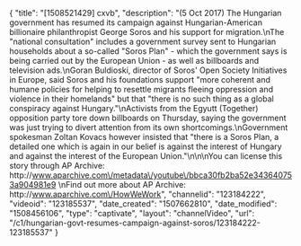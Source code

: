 {
    "title": "[1508521429] cxvb",
    "description": "(5 Oct 2017) The Hungarian government has resumed its campaign against Hungarian-American billionaire philanthropist George Soros and his support for migration.\nThe \"national consultation\" includes a government survey sent to Hungarian households about a so-called \"Soros Plan\" - which the government says is being carried out by the European Union - as well as billboards and television ads.\nGoran Buldioski, director of Soros' Open Society Initiatives in Europe, said Soros and his foundations support \"more coherent and humane policies for helping to resettle migrants fleeing oppression and violence in their homelands\" but that \"there is no such thing as a global conspiracy against Hungary.\"\nActivists from the Egyutt (Together) opposition party tore down billboards on Thursday, saying the government was just trying to divert attention from its own shortcomings.\nGovernment spokesman Zoltan Kovacs however insisted that \"there is a Soros Plan, a detailed one which is again in our belief is against the interest of Hungary and against the interest of the European Union.\"\n\n\nYou can license this story through AP Archive: http:\/\/www.aparchive.com\/metadata\/youtube\/bbca30fb2ba52e343640753a904981e9 \nFind out more about AP Archive: http:\/\/www.aparchive.com\/HowWeWork",
    "channelid": "123184222",
    "videoid": "123185537",
    "date_created": "1507662810",
    "date_modified": "1508456106",
    "type": "captivate",
    "layout": "channelVideo",
    "url": "\/c1\/hungarian-govt-resumes-campaign-against-soros\/123184222-123185537"
}